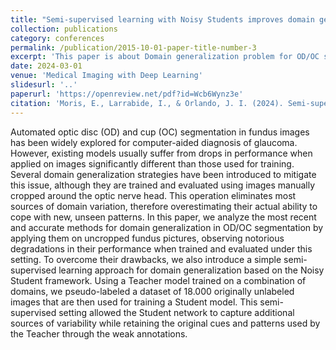 ```yaml
---
title: "Semi-supervised learning with Noisy Students improves domain generalization in optic disc and cup segmentation in uncropped fundus images"
collection: publications
category: conferences
permalink: /publication/2015-10-01-paper-title-number-3
excerpt: 'This paper is about Domain generalization problem for OD/OC segmentation on fundus images.'
date: 2024-03-01
venue: 'Medical Imaging with Deep Learning'
slidesurl: '..'
paperurl: 'https://openreview.net/pdf?id=Wcb6Wynz3e'
citation: 'Moris, E., Larrabide, I., & Orlando, J. I. (2024). Semi-supervised learning with Noisy Students improves domain generalization in optic disc and cup segmentation in uncropped fundus images. In Medical Imaging with Deep Learning.'
---
```


Automated optic disc (OD) and cup (OC) segmentation in fundus images has been widely explored for computer-aided diagnosis of glaucoma. However, existing models usually suffer from drops in performance when applied on images significantly different than those used for training. Several domain generalization strategies have been introduced to mitigate this issue, although they are trained and evaluated using images manually cropped around the optic nerve head. This operation eliminates most sources of domain variation, therefore overestimating their actual ability to cope with new, unseen patterns. In this paper, we analyze the most recent and accurate methods for domain generalization in OD/OC segmentation by applying them on uncropped fundus pictures, observing notorious degradations in their performance when trained and evaluated under this setting. To overcome their drawbacks, we also introduce a simple semi-supervised learning approach for domain generalization based on the Noisy Student framework. Using a Teacher model trained on a combination of domains, we pseudo-labeled a dataset of 18.000 originally unlabeled images that are then used for training a Student model. This semi-supervised setting allowed the Student network to capture additional sources of variability while retaining the original cues and patterns used by the Teacher through the weak annotations.
